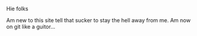 Hie folks

Am new to this site tell that sucker to stay the hell away from me.
Am now on git like a guitor...
